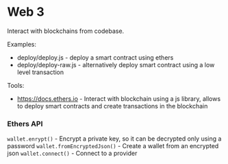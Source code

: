 # Web 3
Interact with blockchains from codebase.

Examples:
- deploy/deploy.js - deploy a smart contract using ethers
- deploy/deploy-raw.js - alternatively deploy smart contract using a low level transaction


Tools:
- https://docs.ethers.io - Interact with blockchain using a js library, allows to deploy smart contracts and create transactions in the blockchain 

### Ethers API

`wallet.enrypt()` - Encrypt a private key, so it can be decrypted only using a password
`wallet.fromEncryptedJson()` - Create a wallet from an encrypted json
`wallet.connect()` - Connect to a provider